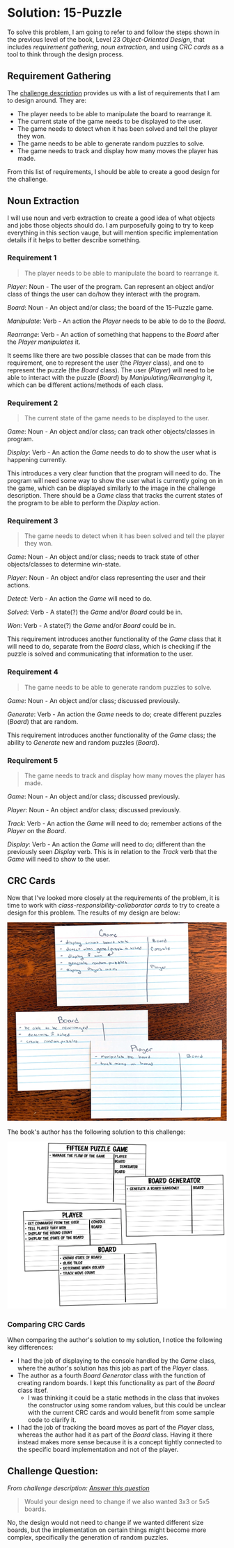 # Solution: 15-Puzzle

To solve this problem, I am going to refer to and follow the steps shown in the previous level of the book, Level 23 *Object-Oriented Design*, that includes *requirement gathering*, *noun extraction*, and using *CRC cards* as a tool to think through the design process.

## Requirement Gathering

The [challenge description](README.md#-boss-battle-15-puzzle-150-xp) provides us with a list of requirements that I am to design around. They are:
- The player needs to be able to manipulate the board to rearrange it.
- The current state of the game needs to be displayed to the user.
- The game needs to detect when it has been solved and tell the player they won.
- The game needs to be able to generate random puzzles to solve.
- The game needs to track and display how many moves the player has made.

From this list of requirements, I should be able to create a good design for the challenge.

## Noun Extraction

I will use noun and verb extraction to create a good idea of what objects and jobs those objects should do. I am purposefully going to try to keep everything in this section vauge, but will mention specific implementation details if it helps to better describe something.

### Requirement 1

> The player needs to be able to manipulate the board to rearrange it.

*Player*: Noun - The user of the program. Can represent an object and/or class of things the user can do/how they interact with the program.

*Board*: Noun - An object and/or class; the board of the 15-Puzzle game.

*Manipulate*: Verb - An action the *Player* needs to be able to do to the *Board*.

*Rearrange*: Verb - An action of something that happens to the *Board* after the *Player* *manipulates* it.

It seems like there are two possible classes that can be made from this requirement, one to represent the user (the *Player* class), and one to represent the puzzle (the *Board* class). The user (*Player*) will need to be able to interact with the puzzle (*Board*) by *Manipulating/Rearranging* it, which can be different actions/methods of each class.

### Requirement 2

> The current state of the game needs to be displayed to the user.

*Game*: Noun - An object and/or class; can track other objects/classes in program.

*Display*: Verb - An action the *Game* needs to do to show the user what is happening currently.

This introduces a very clear function that the program will need to do. The program will need some way to show the user what is currently going on in the game, which can be displayed similarly to the image in the challenge description. There should be a *Game* class that tracks the current states of the program to be able to perform the *Display* action.

### Requirement 3

> The game needs to detect when it has been solved and tell the player they won.

*Game*: Noun - An object and/or class; needs to track state of other objects/classes to determine win-state.

*Player*: Noun - An object and/or class representing the user and their actions.

*Detect*: Verb - An action the *Game* will need to do.

*Solved*: Verb - A state(?) the *Game* and/or *Board* could be in.

*Won*: Verb - A state(?) the *Game* and/or *Board* could be in.

This requirement introduces another functionality of the *Game* class that it will need to do, separate from the *Board* class, which is checking if the puzzle is solved and communicating that information to the user.

### Requirement 4

> The game needs to be able to generate random puzzles to solve.

*Game*: Noun - An object and/or class; discussed previously.

*Generate*: Verb - An action the *Game* needs to do; create different puzzles (*Board*) that are random.

This requirement introduces another functionality of the *Game* class; the ability to *Generate* new and random puzzles (*Board*).

### Requirement 5

> The game needs to track and display how many moves the player has made.

*Game*: Noun - An object and/or class; discussed previously.

*Player*: Noun - An object and/or class; discussed previously.

*Track*: Verb - An action the *Game* will need to do; remember actions of the *Player* on the *Board*.

*Display*: Verb - An action the *Game* will need to do; different than the previously seen *Display* verb. This is in relation to the *Track* verb that the *Game* will need to show to the user.

## CRC Cards

Now that I've looked more closely at the requirements of the problem, it is time to work with *class-responsibility-collaborator cards* to try to create a design for this problem. The results of my design are below:

![CRC Cards](crc-cards.jpg)

The book's author has the following solution to this challenge:

![CRC Cards Author](crc-cards-author.png)

### Comparing CRC Cards

When comparing the author's solution to my solution, I notice the following key differences:
- I had the job of displaying to the console handled by the *Game* class, where the author's solution has this job as part of the *Player* class.
- The author as a fourth *Board Generator* class with the function of creating random boards. I kept this functionality as part of the *Board* class itsef.
    - I was thinking it could be a static methods in the class that invokes the constructor using some random values, but this could be unclear with the current CRC cards and would benefit from some sample code to clarify it.
- I had the job of tracking the board moves as part of the *Player* class, whereas the author had it as part of the *Board* class. Having it there instead makes more sense because it is a concept tightly connected to the specific board implementation and not of the player.

## Challenge Question:
*From challenge description: [Answer this question](README.md#-boss-battle-15-puzzle-150-xp)*

> Would your design need to change if we also wanted 3x3 or 5x5 boards.

No, the design would not need to change if we wanted different size boards, but the implementation on certain things might become more complex, specifically the generation of random puzzles.
